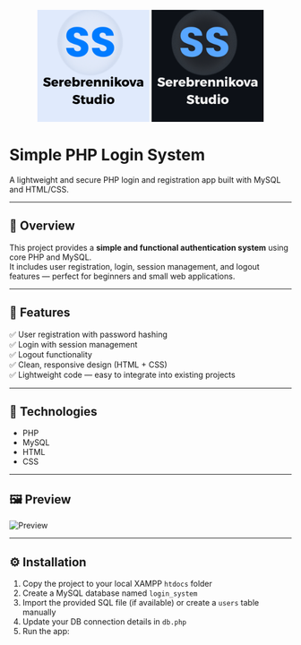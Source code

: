 <p align="center">
  <img src="./SerebrennikovaStudio_logo.png#gh-light-mode-only" alt="Serebrennikova Studio Logo" width="200">
  <img src="./SerebrennikovaStudio_logo_dark.png#gh-dark-mode-only" alt="Serebrennikova Studio Logo Dark" width="200">
</p>


# Simple PHP Login System

A lightweight and secure PHP login and registration app built with MySQL and HTML/CSS.

---

## 🚀 Overview
This project provides a **simple and functional authentication system** using core PHP and MySQL.  
It includes user registration, login, session management, and logout features — perfect for beginners and small web applications.

---

## 🔑 Features
✅ User registration with password hashing  
✅ Login with session management  
✅ Logout functionality  
✅ Clean, responsive design (HTML + CSS)  
✅ Lightweight code — easy to integrate into existing projects  

---

## 🧠 Technologies
- PHP  
- MySQL  
- HTML  
- CSS  

---

## 🖼️ Preview
![Preview](preview.png)

---

## ⚙️ Installation
1. Copy the project to your local XAMPP `htdocs` folder  
2. Create a MySQL database named `login_system`  
3. Import the provided SQL file (if available) or create a `users` table manually  
4. Update your DB connection details in `db.php`  
5. Run the app:  


